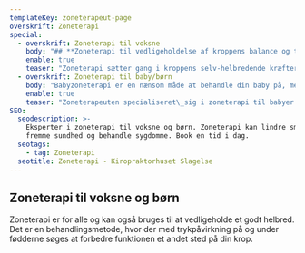 ```yaml
---
templateKey: zoneterapeut-page
overskrift: Zoneterapi
special:
  - overskrift: Zoneterapi til voksne
    body: "## **Zoneterapi til vedligeholdelse af kroppens balance og til\_behandling af sygdomme**\n\n**Seks gode grunde til at vælge zoneterapi:**\n\n* Zoneterapi styrker balancen I krop og psyke\n* Zoneterapi kan fremme din almene sundhed\n* Zoneterapi kan lindre smerter\n* Zoneterapi er effektiv som behandling af en række lidelser\n* Zoneterapi bygger på et helhedssyn på dig og dit liv\n* Zoneterapi har ingen bivirkninger\n\n​Zoneterapi er for alle og kan også bruges til at vedligeholde et godt helbred. Det er en behandlingsmetode, hvor der med trykpåvirkning på og under fødderne søger at forbedre funktionen et andet sted på din krop.​\n\nZoneterapi har især\_en gavnlig virkning på moderne\_livsstilsygdomme, hvor det ikke kun er en årsag - men er flere forskellige ubalancer. Derfor er zoneterapi en meget populær behandlingsform. Zoneterapien kan styrke din krop og psyke og lindre bivirkninger.\n\nZoneterapi kan bruges til behandling af sygdomme, bl.a.:\n\n* Svækket immunsystem\n* Muskel- og ledsmerter\n* Menstruationsproblemer\n* Astma og bronkitis\n* Hovedpine og migræne\n* Barnløshed\n* Graviditetsgener, f.eks. Kvalme og bækkenløsning\n* Igangsætning af fødsels-/blødgøring af fødselsvejen\n* Mave- og tarmlidelser\n* Stress\n* Hormonelle problemer\n* Dårlig ryg / ondt I ryggen\n* Væskeophobninger I kroppen\n* Fordøjelsesproblemer\n* Blærebetændelse\n* Mellemørebetændelse\n* Betændelsestilstande\n* Hudproblemer og eksemer"
    enable: true
    teaser: "Zoneterapi sætter gang i kroppens selv-helbredende kræfter med fokus på funktion, forstyrrelser, årsagerne og kroppens egen evne til at helbrede ubalancer. ​\_Det er vigtigt at vi arbejder tæt sammen om din behandling\_og at du tager medansvar for din egen behandling."
  - overskrift: Zoneterapi til baby/børn
    body: "Babyzoneterapi er en nænsom måde at behandle din baby på, med hænderne trykkes på og\_under babys fødder. Det er ren nydelse og afslapning for dem.\n\nMåske har du gjort dig nogle tanker om hvad babyzoneterapi kan hjælpe på, det er der mange der gør, her beskrives det nærmere.​\n\nHvorfor nu vælge zoneterapi til baby? ​\n\n* Fordi babyzoneterapi er en naturlig og afslappende behandlingsform, hvor jeg med mine hænder gør en stor forskel for babyer og deres familier.\n* Fordi babyzoneterapi styrker kroppen og øger din babys sundhed og velvære. Der er ofte god effekt efter 3-5 gange, ofte hurtigere kommer din baby i trivsel, hvilket gør at hele jeres familie\_får det bedre. Når baby har det godt - har familien det også godt.\_\n\nHvilke symptomer har babyerne typisk, når de får zoneterapi?\n\n* Mavekneb\n* Søvnproblemer\n* Forkølelse\n* Kronisk forkølelse\n* Forstoppelse\n* Uro\_\n* Gråd\n* Kolik\n* Astmatisk og bronkitis\n* Mellemørebetændelse\n* Øreproblemer/ondt i ørerne\n* Børnemigræne\n* Hovedpine"
    enable: true
    teaser: "Zoneterapeuten specialiseret\_sig i zoneterapi til babyer. Din baby behøver ikke være ret gammel for at kunne modtage zoneterapi, det er ofte nemmere at behandle babyer, da de reagerer hurtigt på\_behandling. Zoneterapi er en god behandling til forebyggelse af sygdom uanset, hvor gamle børnene er."
SEO:
  seodescription: >-
    Eksperter i zoneterapi til voksne og børn. Zoneterapi kan lindre smerter,
    fremme sundhed og behandle sygdomme. Book en tid i dag. 
  seotags:
    - tag: Zoneterapi
  seotitle: Zoneterapi - Kiropraktorhuset Slagelse
---
```

## Zoneterapi til voksne og børn

Zoneterapi er for alle og kan også bruges til at vedligeholde et godt helbred. Det er en behandlingsmetode, hvor der med trykpåvirkning på og under fødderne søges at forbedre funktionen et andet sted på din krop.

